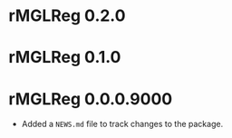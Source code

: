 # rMGLReg 0.2.0

# rMGLReg 0.1.0

# rMGLReg 0.0.0.9000

* Added a `NEWS.md` file to track changes to the package.
